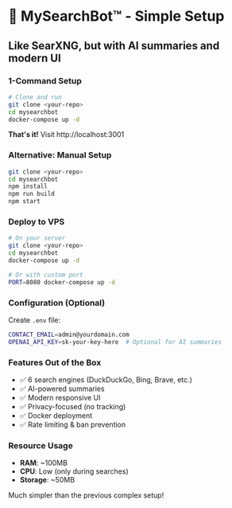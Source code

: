 # 🚀 MySearchBot™ - Simple Setup

## Like SearXNG, but with AI summaries and modern UI

### 1-Command Setup

```bash
# Clone and run
git clone <your-repo>
cd mysearchbot
docker-compose up -d
```

**That's it!** Visit http://localhost:3001

### Alternative: Manual Setup

```bash
git clone <your-repo>
cd mysearchbot
npm install
npm run build
npm start
```

### Deploy to VPS

```bash
# On your server
git clone <your-repo>
cd mysearchbot
docker-compose up -d

# Or with custom port
PORT=8080 docker-compose up -d
```

### Configuration (Optional)

Create `.env` file:
```bash
CONTACT_EMAIL=admin@yourdomain.com
OPENAI_API_KEY=sk-your-key-here  # Optional for AI summaries
```

### Features Out of the Box

- ✅ 6 search engines (DuckDuckGo, Bing, Brave, etc.)
- ✅ AI-powered summaries
- ✅ Modern responsive UI
- ✅ Privacy-focused (no tracking)
- ✅ Docker deployment
- ✅ Rate limiting & ban prevention

### Resource Usage

- **RAM**: ~100MB
- **CPU**: Low (only during searches)
- **Storage**: ~50MB

Much simpler than the previous complex setup!